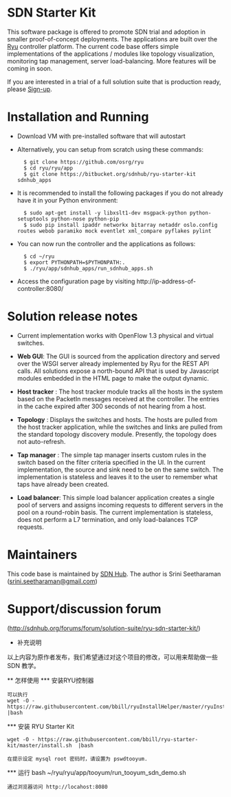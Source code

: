 SDN Starter Kit 
===============


This software package is offered to promote SDN trial and adoption in
smaller proof-of-concept deployments. The applications are built over
the [Ryu](http://osrg.github.io/ryu/) controller platform.
The current code base offers simple implementations of the applications /
modules like topology visualization, monitoring tap management, server
load-balancing. More features will be coming in soon.

If you are interested in a trial of a full solution suite that is
production ready, please
[Sign-up](http://sdnhub.org/releases/trial-signup/).

# Installation and Running
* Download VM with pre-installed software that will autostart

* Alternatively, you can setup from scratch using these commands:

        $ git clone https://github.com/osrg/ryu
        $ cd ryu/ryu/app
        $ git clone https://bitbucket.org/sdnhub/ryu-starter-kit sdnhub_apps

* It is recommended to install the following packages if you do not already
have it in your Python environment:

        $ sudo apt-get install -y libxslt1-dev msgpack-python python-setuptools python-nose python-pip
        $ sudo pip install ipaddr networkx bitarray netaddr oslo.config routes webob paramiko mock eventlet xml_compare pyflakes pylint

* You can now run the controller and the applications as follows:

        $ cd ~/ryu
        $ export PYTHONPATH=$PYTHONPATH:.
        $ ./ryu/app/sdnhub_apps/run_sdnhub_apps.sh

* Access the configuration page by visiting
http://ip-address-of-controller:8080/

# Solution release notes
* Current implementation works with OpenFlow 1.3 physical and virtual
switches.

* **Web GUI**: The GUI is sourced from the application directory and
served over the WSGI server already implemented by Ryu for the REST API
calls. All solutions expose a north-bound API that is used by
Javascript modules embedded in the HTML page to make the output dynamic. 

* **Host tracker** : The host tracker module tracks all the hosts in the
system based on the PacketIn messages received at the controller. The
entries in the cache expired after 300 seconds of not hearing from a
host.

* **Topology** : Displays the switches and hosts. The hosts are pulled
from the host tracker application, while the switches and links are
pulled from the standard topology discovery module. Presently, the
topology does not auto-refresh.

* **Tap manager** : The simple tap manager inserts custom rules in the
switch based on the filter criteria specified in the UI. In the current
implementation, the source and sink need to be on the same switch.
The implementation is stateless and leaves it to the user to remember
what taps have already been created.

* **Load balancer**: This simple load balancer application creates a
single pool of servers and assigns incoming requests to different
servers in the pool on a round-robin basis. The current implementation
is stateless, does not perform a L7 termination, and only load-balances
TCP requests.

# Maintainers
This code base is maintained by [SDN Hub](http://sdnhub.org). The author
is Srini Seetharaman (srini.seetharaman@gmail.com)

# Support/discussion forum

(http://sdnhub.org/forums/forum/solution-suite/ryu-sdn-starter-kit/)

* 补充说明

以上内容为原作者发布，我们希望通过对这个项目的修改，可以用来帮助做一些
SDN 教学。


** 怎样使用
*** 安装RYU控制器

    可以执行
    wget -O - https://raw.githubusercontent.com/bbill/ryuInstallHelper/master/ryuInstallHelper.sh |bash
    
*** 安装 RYU Starter Kit

    wget -O - https://raw.githubusercontent.com/bbill/ryu-starter-kit/master/install.sh  |bash

    在提示设定 mysql root 密码时，请设置为 pswdtooyum.

*** 运行
    bash ~/ryu/ryu/app/tooyum/run_tooyum_sdn_demo.sh
    
    通过浏览器访问 http://locahost:8080







    


